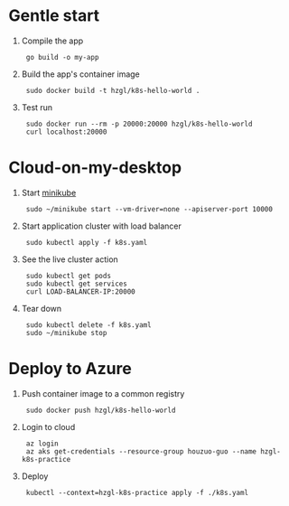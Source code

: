 # Gentle start
1. Compile the app

        go build -o my-app

2. Build the app's container image

        sudo docker build -t hzgl/k8s-hello-world .

3. Test run

        sudo docker run --rm -p 20000:20000 hzgl/k8s-hello-world
        curl localhost:20000

# Cloud-on-my-desktop
1. Start [minikube](https://kubernetes.io/docs/setup/learning-environment/minikube/)

        sudo ~/minikube start --vm-driver=none --apiserver-port 10000

2. Start application cluster with load balancer

        sudo kubectl apply -f k8s.yaml

3. See the live cluster action

        sudo kubectl get pods
        sudo kubectl get services
        curl LOAD-BALANCER-IP:20000

4. Tear down

        sudo kubectl delete -f k8s.yaml
        sudo ~/minikube stop

# Deploy to Azure
1. Push container image to a common registry

        sudo docker push hzgl/k8s-hello-world

2. Login to cloud

        az login
        az aks get-credentials --resource-group houzuo-guo --name hzgl-k8s-practice

3. Deploy

        kubectl --context=hzgl-k8s-practice apply -f ./k8s.yaml
